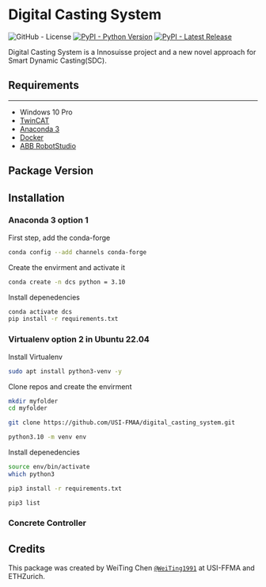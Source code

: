 # **Digital Casting System**

![GitHub - License](https://img.shields.io/badge/License-MIT-blue.svg)
[![PyPI - Python Version](https://img.shields.io/pypi/pyversions/COMPAS.svg)](https://pypi.python.org/project/COMPAS)
[![PyPI - Latest Release](https://img.shields.io/pypi/v/COMPAS.svg)](https://pypi.python.org/project/COMPAS)


Digital Casting System is a Innosuisse project and a new novel approach for Smart Dynamic Casting(SDC). 



## __Requirements__
---
* Windows 10 Pro
* [TwinCAT](https://www.beckhoff.com/en-en/products/automation/twincat/?pk_campaign=AdWords-AdWordsSearch-TwinCAT_EN&pk_kwd=twincat&gclid=Cj0KCQjw9ZGYBhCEARIsAEUXITW5dmPmQ2629HIuFY7wfbSR70pi5uY2lkYziNmfKYczm1_YsK4hhPsaApjyEALw_wcB)
* [Anaconda 3](https://www.anaconda.com/)
* [Docker]()
* [ABB RobotStudio]()

## __Package Version__


## __Installation__

### Anaconda 3 option 1

First step, add the conda-forge

```bash
conda config --add channels conda-forge
```
Create the envirment and activate it 

```bash
conda create -n dcs python = 3.10
```

Install depenedencies

```bash 
conda activate dcs  
pip install -r requirements.txt 

```

### Virtualenv option 2 in Ubuntu 22.04

Install Virtualenv

```bash
sudo apt install python3-venv -y

```
Clone repos and create the envirment

```bash
mkdir myfolder 
cd myfolder

git clone https://github.com/USI-FMAA/digital_casting_system.git

python3.10 -m venv env
```

Install depenedencies

```bash 
source env/bin/activate
which python3

pip3 install -r requirements.txt 

pip3 list 
```

### Concrete Controller 

<!-- ```bash

```
- Devices
    - TBC -->


<!-- ### Arduino temperature sensor Kit 

```bash
pip install pyserial

```
- Devices
    - Sensor DS18B20
    - Arduino UNO
    - LCD DISPLAY 2X16, 1602 DRIVER, I2C
    - UBS cable  -->


## Credits
This package was created by WeiTing Chen [`@WeiTing1991`](https://github.com/WeiTing1991) at USI-FFMA and ETHZurich. 
